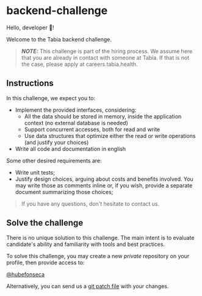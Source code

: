 # backend-challenge

Hello, developer :wave:!

Welcome to the Tabia backend challenge.

> **_NOTE:_** This challenge is part of the hiring process. We assume here that you are already in contact with someone at Tabia. If that is not the case, please apply at careers.tabia.health.

## Instructions

In this challenge, we expect you to:

- Implement the provided interfaces, considering:
  - All the data should be stored in memory, inside the application context (no external database is needed)
  - Support concurrent accesses, both for read and write
  - Use data structures that optimize either the read or write operations (and justify your choices)
- Write all code and documentation in english

Some other desired requirements are:

- Write unit tests;
- Justify design choices, arguing about costs and benefits involved. You may write those as comments inline or, if you wish, provide a separate document summarizing those choices;

> If you have any questions, don't hesitate to contact us.

## Solve the challenge

There is no unique solution to this challenge. The main intent is to evaluate candidate's ability and familiarity with tools and best practices.

To solve this challenge, you may create a new *private* repository on your profile, then provide access to:

[@hubefonseca](https://github.com/hubefonseca)

Alternatively, you can send us a [git patch file](https://www.devroom.io/2009/10/26/how-to-create-and-apply-a-patch-with-git/) with your changes.
